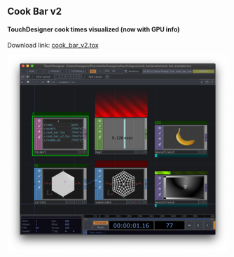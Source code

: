 ## Cook Bar v2
#### TouchDesigner cook times visualized (now with GPU info)
Download link: [cook_bar_v2.tox](https://github.com/heestand/cook_bar/blob/master/cook_bar_v2.tox?raw=true)

![cook_bar example](https://raw.githubusercontent.com/heestand/cook_bar/master/assets/cook_bar_example.png)
